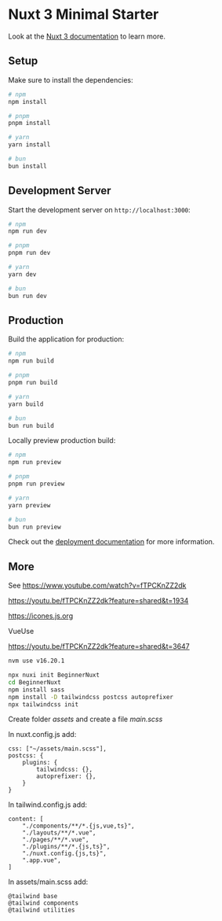 # Nuxt 3 Minimal Starter

Look at the [Nuxt 3 documentation](https://nuxt.com/docs/getting-started/introduction) to learn more.

## Setup

Make sure to install the dependencies:

```bash
# npm
npm install

# pnpm
pnpm install

# yarn
yarn install

# bun
bun install
```

## Development Server

Start the development server on `http://localhost:3000`:

```bash
# npm
npm run dev

# pnpm
pnpm run dev

# yarn
yarn dev

# bun
bun run dev
```

## Production

Build the application for production:

```bash
# npm
npm run build

# pnpm
pnpm run build

# yarn
yarn build

# bun
bun run build
```

Locally preview production build:

```bash
# npm
npm run preview

# pnpm
pnpm run preview

# yarn
yarn preview

# bun
bun run preview
```

Check out the [deployment documentation](https://nuxt.com/docs/getting-started/deployment) for more information.

## More

See https://www.youtube.com/watch?v=fTPCKnZZ2dk

https://youtu.be/fTPCKnZZ2dk?feature=shared&t=1934

https://icones.js.org

VueUse

https://youtu.be/fTPCKnZZ2dk?feature=shared&t=3647

```bash
nvm use v16.20.1

npx nuxi init BeginnerNuxt
cd BeginnerNuxt
npm install sass
npm install -D tailwindcss postcss autoprefixer
npx tailwindcss init
```

Create folder _assets_ and create a file _main.scss_

In nuxt.config.js add:

```
css: ["~/assets/main.scss"],
postcss: {
    plugins: {
        tailwindcss: {},
        autoprefixer: {},
    }
}
```

In tailwind.config.js add:

```
content: [
    "./components/**/*.{js,vue,ts}",
    "./layouts/**/*.vue",
    "./pages/**/*.vue",
    "./plugins/**/*.{js,ts}",
    "./nuxt.config.{js,ts}",
    ".app.vue",
]
```

In assets/main.scss add:

```
@tailwind base
@tailwind components
@tailwind utilities
```
